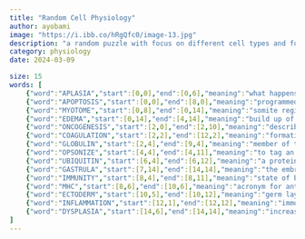 ```yaml
---
title: "Random Cell Physiology"
author: ayobami
image: "https://i.ibb.co/hRgQfc0/image-13.jpg"
description: "a random puzzle with focus on different cell types and functions"
category: physiology
date: 2024-03-09

size: 15
words: [
	{"word":"APLASIA","start":[0,0],"end":[0,6],"meaning":"what happens when the precursor cells for a particular structure are absent"},
	{"word":"APOPTOSIS","start":[0,0],"end":[8,0],"meaning":"programmed cell death"},
	{"word":"MYOTOME","start":[0,8],"end":[0,14],"meaning":"somite region responsible for muscle development"},
	{"word":"EDEMA","start":[0,14],"end":[4,14],"meaning":"build up of fluid in body tissue"},
	{"word":"ONCOGENESIS","start":[2,0],"end":[2,10],"meaning":"describing the formation of cancer"},
	{"word":"COAGULATION","start":[2,2],"end":[12,2],"meaning":"formation of a blood clot"},
	{"word":"GLOBULIN","start":[2,4],"end":[9,4],"meaning":"member of the family of plasma proteins containing antibodies"},
	{"word":"OPSONIZE","start":[4,4],"end":[4,11],"meaning":"to tag an antigen for phagocytosis"},
	{"word":"UBIQUITIN","start":[6,4],"end":[6,12],"meaning":"a protein that marks organelles in a cell for destruction"},
	{"word":"GASTRULA","start":[7,14],"end":[14,14],"meaning":"the embryo at the end of week 3"},
	{"word":"IMMUNITY","start":[8,4],"end":[8,11],"meaning":"state of being resistant to a pathogen"},
	{"word":"MHC","start":[8,6],"end":[10,6],"meaning":"acronym for antigen-presenting cell surface proteins"},
	{"word":"ECTODERM","start":[10,5],"end":[10,12],"meaning":"germ layer that gives rise to the carotid body"},
	{"word":"INFLAMMATION","start":[12,1],"end":[12,12],"meaning":"immune response characterized by heat, pain, redness and swelling"},
	{"word":"DYSPLASIA","start":[14,6],"end":[14,14],"meaning":"increased development of cells with abnormal shapes and sizes"}
]
---
```

